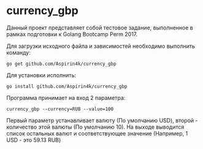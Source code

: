 # currency_gbp

Данный проект представляет собой тестовое задание, выполненное в рамках подготовки к Golang Bootcamp Perm 2017.

Для загрузки исходного файла и зависимостей необходимо выполнить команду:

```
go get github.com/Aspirin4k/currency_gbp
```

Для установки исполнить:

```
go install github.com/Aspirin4k/currency_gbp
```

Программа принимает на вход 2 параметра:

```
currency_gbp --currency=RUB --value=100
```

Первый параметр устанавливает валюту (По умолчанию USD), второй - количество этой валюты (По умолчанию 10).
На выходе выводится список остальных валют и соответствующее значение (Например, 1 USD - это 59.13 RUB)
